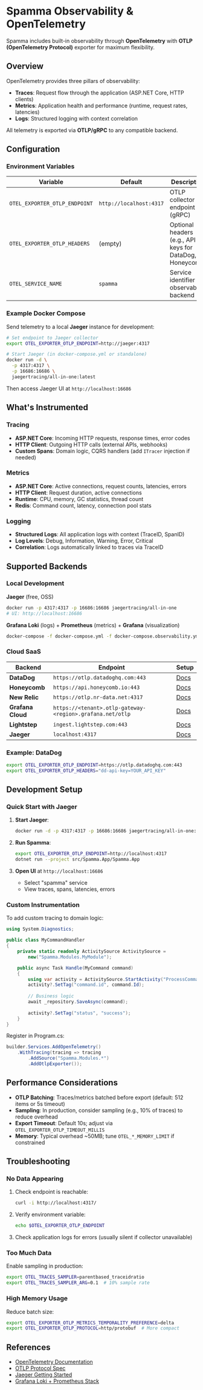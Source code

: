 # Spamma Observability & OpenTelemetry

Spamma includes built-in observability through **OpenTelemetry** with **OTLP (OpenTelemetry Protocol)** exporter for maximum flexibility.

## Overview

OpenTelemetry provides three pillars of observability:

- **Traces**: Request flow through the application (ASP.NET Core, HTTP clients)
- **Metrics**: Application health and performance (runtime, request rates, latencies)
- **Logs**: Structured logging with context correlation

All telemetry is exported via **OTLP/gRPC** to any compatible backend.

## Configuration

### Environment Variables

| Variable | Default | Description |
|----------|---------|-------------|
| `OTEL_EXPORTER_OTLP_ENDPOINT` | `http://localhost:4317` | OTLP collector endpoint (gRPC) |
| `OTEL_EXPORTER_OTLP_HEADERS` | (empty) | Optional headers (e.g., API keys for DataDog, Honeycomb) |
| `OTEL_SERVICE_NAME` | `spamma` | Service identifier in observability backend |

### Example Docker Compose

Send telemetry to a local **Jaeger** instance for development:

```bash
# Set endpoint to Jaeger collector
export OTEL_EXPORTER_OTLP_ENDPOINT=http://jaeger:4317

# Start Jaeger (in docker-compose.yml or standalone)
docker run -d \
  -p 4317:4317 \
  -p 16686:16686 \
  jaegertracing/all-in-one:latest
```

Then access Jaeger UI at `http://localhost:16686`

## What's Instrumented

### Tracing

- **ASP.NET Core**: Incoming HTTP requests, response times, error codes
- **HTTP Client**: Outgoing HTTP calls (external APIs, webhooks)
- **Custom Spans**: Domain logic, CQRS handlers (add `ITracer` injection if needed)

### Metrics

- **ASP.NET Core**: Active connections, request counts, latencies, errors
- **HTTP Client**: Request duration, active connections
- **Runtime**: CPU, memory, GC statistics, thread count
- **Redis**: Command count, latency, connection pool stats

### Logging

- **Structured Logs**: All application logs with context (TraceID, SpanID)
- **Log Levels**: Debug, Information, Warning, Error, Critical
- **Correlation**: Logs automatically linked to traces via TraceID

## Supported Backends

### Local Development

**Jaeger** (free, OSS)

```bash
docker run -p 4317:4317 -p 16686:16686 jaegertracing/all-in-one
# UI: http://localhost:16686
```

**Grafana Loki** (logs) + **Prometheus** (metrics) + **Grafana** (visualization)

```bash
docker-compose -f docker-compose.yml -f docker-compose.observability.yml up
```

### Cloud SaaS

| Backend | Endpoint | Setup |
|---------|----------|-------|
| **DataDog** | `https://otlp.datadoghq.com:443` | [Docs](https://docs.datadoghq.com/opentelemetry/) |
| **Honeycomb** | `https://api.honeycomb.io:443` | [Docs](https://docs.honeycomb.io/getting-data-in/otel-collector/) |
| **New Relic** | `https://otlp.nr-data.net:4317` | [Docs](https://docs.newrelic.com/docs/more-integrations/open-source-telemetry-integrations/opentelemetry/opentelemetry-intro/) |
| **Grafana Cloud** | `https://<tenant>.otlp-gateway-<region>.grafana.net/otlp` | [Docs](https://grafana.com/docs/grafana-cloud/send-data/otlp/send-otlp-data-to-grafana-cloud/) |
| **Lightstep** | `ingest.lightstep.com:443` | [Docs](https://docs.lightstep.com/otel/otel-quick-start) |
| **Jaeger** | `localhost:4317` | [Docs](https://www.jaegertracing.io/docs/latest/deployment/) |

### Example: DataDog

```bash
export OTEL_EXPORTER_OTLP_ENDPOINT=https://otlp.datadoghq.com:443
export OTEL_EXPORTER_OTLP_HEADERS="dd-api-key=YOUR_API_KEY"
```

## Development Setup

### Quick Start with Jaeger

1. **Start Jaeger**:

   ```bash
   docker run -d -p 4317:4317 -p 16686:16686 jaegertracing/all-in-one:latest
   ```

2. **Run Spamma**:

   ```bash
   export OTEL_EXPORTER_OTLP_ENDPOINT=http://localhost:4317
   dotnet run --project src/Spamma.App/Spamma.App
   ```

3. **Open UI** at `http://localhost:16686`
   - Select "spamma" service
   - View traces, spans, latencies, errors

### Custom Instrumentation

To add custom tracing to domain logic:

```csharp
using System.Diagnostics;

public class MyCommandHandler
{
    private static readonly ActivitySource ActivitySource = 
        new("Spamma.Modules.MyModule");

    public async Task Handle(MyCommand command)
    {
        using var activity = ActivitySource.StartActivity("ProcessCommand");
        activity?.SetTag("command.id", command.Id);
        
        // Business logic
        await _repository.SaveAsync(command);
        
        activity?.SetTag("status", "success");
    }
}
```

Register in Program.cs:

```csharp
builder.Services.AddOpenTelemetry()
    .WithTracing(tracing => tracing
        .AddSource("Spamma.Modules.*")
        .AddOtlpExporter());
```

## Performance Considerations

- **OTLP Batching**: Traces/metrics batched before export (default: 512 items or 5s timeout)
- **Sampling**: In production, consider sampling (e.g., 10% of traces) to reduce overhead
- **Export Timeout**: Default 10s; adjust via `OTEL_EXPORTER_OTLP_TIMEOUT_MILLIS`
- **Memory**: Typical overhead ~50MB; tune `OTEL_*_MEMORY_LIMIT` if constrained

## Troubleshooting

### No Data Appearing

1. Check endpoint is reachable:

   ```bash
   curl -i http://localhost:4317/
   ```

2. Verify environment variable:

   ```bash
   echo $OTEL_EXPORTER_OTLP_ENDPOINT
   ```

3. Check application logs for errors (usually silent if collector unavailable)

### Too Much Data

Enable sampling in production:

```bash
export OTEL_TRACES_SAMPLER=parentbased_traceidratio
export OTEL_TRACES_SAMPLER_ARG=0.1  # 10% sample rate
```

### High Memory Usage

Reduce batch size:

```bash
export OTEL_EXPORTER_OTLP_METRICS_TEMPORALITY_PREFERENCE=delta
export OTEL_EXPORTER_OTLP_PROTOCOL=http/protobuf  # More compact
```

## References

- [OpenTelemetry Documentation](https://opentelemetry.io/docs/)
- [OTLP Protocol Spec](https://opentelemetry.io/docs/specs/otlp/)
- [Jaeger Getting Started](https://www.jaegertracing.io/docs/latest/getting-started/)
- [Grafana Loki + Prometheus Stack](https://grafana.com/get-started/#intro-observability)
